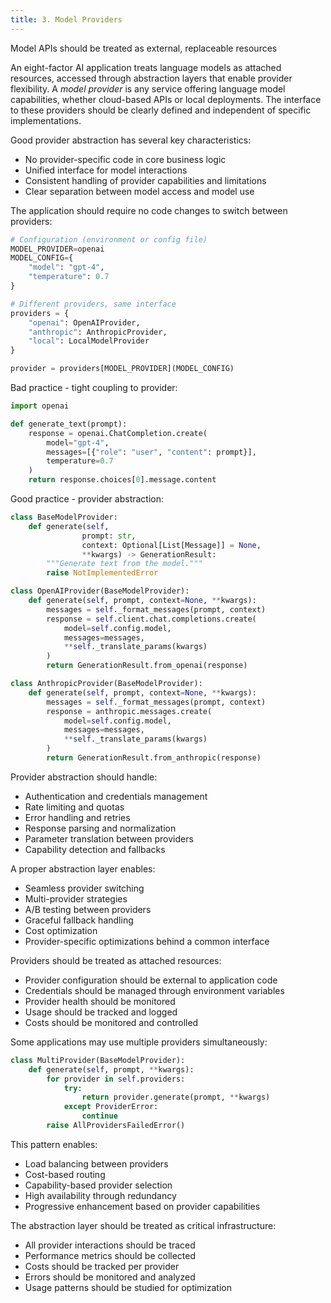 ```yaml
---
title: 3. Model Providers
---
```


Model APIs should be treated as external, replaceable resources

An eight-factor AI application treats language models as attached resources, accessed through abstraction layers that enable provider flexibility. A *model provider* is any service offering language model capabilities, whether cloud-based APIs or local deployments. The interface to these providers should be clearly defined and independent of specific implementations.

Good provider abstraction has several key characteristics:
* No provider-specific code in core business logic
* Unified interface for model interactions
* Consistent handling of provider capabilities and limitations
* Clear separation between model access and model use

The application should require no code changes to switch between providers:
```python
# Configuration (environment or config file)
MODEL_PROVIDER=openai
MODEL_CONFIG={
    "model": "gpt-4",
    "temperature": 0.7
}

# Different providers, same interface
providers = {
    "openai": OpenAIProvider,
    "anthropic": AnthropicProvider,
    "local": LocalModelProvider
}

provider = providers[MODEL_PROVIDER](MODEL_CONFIG)
```

Bad practice - tight coupling to provider:
```python
import openai

def generate_text(prompt):
    response = openai.ChatCompletion.create(
        model="gpt-4",
        messages=[{"role": "user", "content": prompt}],
        temperature=0.7
    )
    return response.choices[0].message.content
```

Good practice - provider abstraction:
```python
class BaseModelProvider:
    def generate(self, 
                prompt: str,
                context: Optional[List[Message]] = None,
                **kwargs) -> GenerationResult:
        """Generate text from the model."""
        raise NotImplementedError

class OpenAIProvider(BaseModelProvider):
    def generate(self, prompt, context=None, **kwargs):
        messages = self._format_messages(prompt, context)
        response = self.client.chat.completions.create(
            model=self.config.model,
            messages=messages,
            **self._translate_params(kwargs)
        )
        return GenerationResult.from_openai(response)

class AnthropicProvider(BaseModelProvider):
    def generate(self, prompt, context=None, **kwargs):
        messages = self._format_messages(prompt, context)
        response = anthropic.messages.create(
            model=self.config.model,
            messages=messages,
            **self._translate_params(kwargs)
        )
        return GenerationResult.from_anthropic(response)
```

Provider abstraction should handle:
* Authentication and credentials management
* Rate limiting and quotas
* Error handling and retries
* Response parsing and normalization
* Parameter translation between providers
* Capability detection and fallbacks

A proper abstraction layer enables:
* Seamless provider switching
* Multi-provider strategies
* A/B testing between providers
* Graceful fallback handling
* Cost optimization
* Provider-specific optimizations behind a common interface

Providers should be treated as attached resources:
* Provider configuration should be external to application code
* Credentials should be managed through environment variables
* Provider health should be monitored
* Usage should be tracked and logged
* Costs should be monitored and controlled

Some applications may use multiple providers simultaneously:
```python
class MultiProvider(BaseModelProvider):
    def generate(self, prompt, **kwargs):
        for provider in self.providers:
            try:
                return provider.generate(prompt, **kwargs)
            except ProviderError:
                continue
        raise AllProvidersFailedError()
```

This pattern enables:
* Load balancing between providers
* Cost-based routing
* Capability-based provider selection
* High availability through redundancy
* Progressive enhancement based on provider capabilities

The abstraction layer should be treated as critical infrastructure:
* All provider interactions should be traced
* Performance metrics should be collected
* Costs should be tracked per provider
* Errors should be monitored and analyzed
* Usage patterns should be studied for optimization
